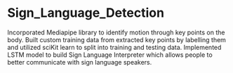 # Sign_Language_Detection

Incorporated Mediapipe library to identify motion through key points on the body.
Built custom training data from extracted key points by labelling them and utilized sciKit learn to split into training and testing data.
Implemented LSTM model to build Sign Language Interpreter which allows people to better communicate with sign language speakers.
